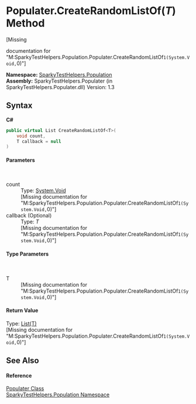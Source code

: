 # Populater.CreateRandomListOf(*T*) Method 
 

\[Missing <summary> documentation for "M:SparkyTestHelpers.Population.Populater.CreateRandomListOf``1(System.Void,``0)"\]

**Namespace:**&nbsp;<a href="N_SparkyTestHelpers_Population.md">SparkyTestHelpers.Population</a><br />**Assembly:**&nbsp;SparkyTestHelpers.Populater (in SparkyTestHelpers.Populater.dll) Version: 1.3

## Syntax

**C#**<br />
``` C#
public virtual List CreateRandomListOf<T>(
	void count,
	T callback = null
)

```


#### Parameters
&nbsp;<dl><dt>count</dt><dd>Type: <a href="http://msdn2.microsoft.com/en-us/library/skf099af" target="_blank">System.Void</a><br />\[Missing <param name="count"/> documentation for "M:SparkyTestHelpers.Population.Populater.CreateRandomListOf``1(System.Void,``0)"\]</dd><dt>callback (Optional)</dt><dd>Type: *T*<br />\[Missing <param name="callback"/> documentation for "M:SparkyTestHelpers.Population.Populater.CreateRandomListOf``1(System.Void,``0)"\]</dd></dl>

#### Type Parameters
&nbsp;<dl><dt>T</dt><dd>\[Missing <typeparam name="T"/> documentation for "M:SparkyTestHelpers.Population.Populater.CreateRandomListOf``1(System.Void,``0)"\]</dd></dl>

#### Return Value
Type: <a href="http://msdn2.microsoft.com/en-us/library/6sh2ey19" target="_blank">List(T)</a><br />\[Missing <returns> documentation for "M:SparkyTestHelpers.Population.Populater.CreateRandomListOf``1(System.Void,``0)"\]

## See Also


#### Reference
<a href="T_SparkyTestHelpers_Population_Populater.md">Populater Class</a><br /><a href="N_SparkyTestHelpers_Population.md">SparkyTestHelpers.Population Namespace</a><br />